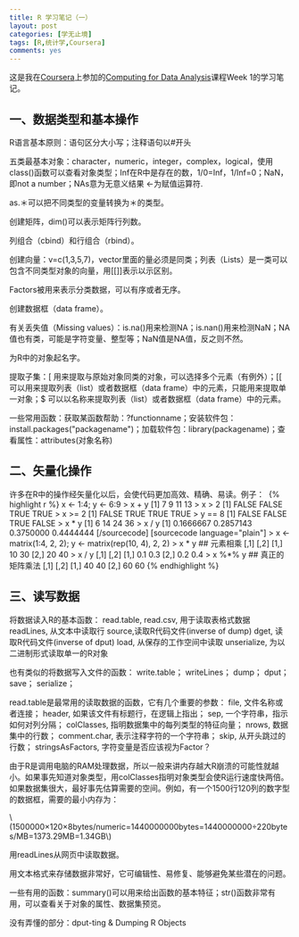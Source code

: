 ```yaml
---
title: R 学习笔记（一）
layout: post
categories: [学无止境]
tags: [R,统计学,Coursera]
comments: yes
---
```


这是我在[Coursera](https://www.coursera.org/)上参加的[Computing for Data Analysis](https://www.coursera.org/course/compdata)课程Week 1的学习笔记。 

## 一、数据类型和基本操作

R语言基本原则：语句区分大小写；注释语句以#开头 

五类最基本对象：character，numeric，integer，complex，logical，使用class()函数可以查看对象类型；Inf在R中是存在的数，1/0=Inf，1/Inf=0；NaN，即not a number；NAs意为无意义结果 <-为赋值运算符.

as.＊可以把不同类型的变量转换为＊的类型。

创建矩阵，dim()可以表示矩阵行列数。

列组合（cbind）和行组合（rbind）。

创建向量：v=c(1,3,5,7)，vector里面的量必须是同类；列表（Lists）是一类可以包含不同类型对象的向量，用[[]]表示以示区别。 

Factors被用来表示分类数据，可以有序或者无序。

创建数据框（data frame）。
 
有关丢失值（Missing values）：is.na()用来检测NA；is.nan()用来检测NaN；NA值也有类，可能是字符变量、整型等；NaN值是NA值，反之则不然。

为R中的对象起名字。

提取子集：[ 用来提取与原始对象同类的对象，可以选择多个元素（有例外）；[[ 可以用来提取列表（list）或者数据框（data frame）中的元素，只能用来提取单一对象；$ 可以以名称来提取列表（list）或者数据框（data frame）中的元素。

一些常用函数：获取某函数帮助：?functionname；安装软件包：install.packages("packagename")；加载软件包：library(packagename)；查看属性：attributes(对象名称)​​ 

## ​二、矢量化操作

​许多在R中的操作经矢量化以后，会使代码更加高效、精确、易读。例子： 
​
​{% highlight r %}
x <\- 1:4; y <\- 6:9 > x + y [1] 7 9 11 13 > x > 2 [1] FALSE FALSE TRUE TRUE > x >= 2 [1] FALSE TRUE TRUE TRUE > y == 8 [1] FALSE FALSE TRUE FALSE > x * y [1] 6 14 24 36 > x / y [1] 0.1666667 0.2857143 0.3750000 0.4444444​​ [/sourcecode] [sourcecode language="plain"]​​ ​​> x <\- matrix(1:4, 2, 2); y <\- matrix(rep(10, 4), 2, 2) > x * y ## 元素相乘 [,1] [,2] [1,] 10 30 [2,] 20 40 > x / y [,1] [,2] [1,] 0.1 0.3 [2,] 0.2 0.4 > x %*% y ## 真正的矩阵乘法 [,1] [,2] [1,] 40 40 [2,] 60 60​​ 
{% endhighlight %}  

## 三、读写数据

将数据读入R的基本函数：
read.table, read.csv, 用于读取表格式数据
readLines, 从文本中读取行
source,读取R代码文件(inverse of dump)
dget, 读取R代码文件(inverse of dput)
load, 从保存的工作空间中读取
unserialize, 为以二进制形式读取单一的R对象

也有类似的将数据写入文件的函数：
write.table；
writeLines；
dump；
dput；
save；
serialize；

read.table是最常用的读取数据的函数，它有几个重要的参数：
file, 文件名称或者连接；
header, 如果该文件有标题行，在逻辑上指出；
sep, 一个字符串，指示如何对列分隔；
colClasses, 指明数据集中的每列类型的特征向量；
nrows, 数据集中的行数；
comment.char, 表示注释字符的一个字符串；
skip, 从开头跳过的行数；
stringsAsFactors, 字符变量是否应该视为Factor？

由于R是调用电脑的RAM处理数据，所以一般来讲内存越大R崩溃的可能性就越小。如果事先知道对象类型，用colClasses指明对象类型会使R运行速度快两倍。如果数据集很大，最好事先估算需要的空间。例如，有一个1500行120列的数字型的数据框，需要的最小内存为：

\\(1500000×120×8bytes/numeric=1440000000bytes=1440000000÷220bytes/MB=1373.29MB=1.34GB\\)

用readLines从网页中读取数据。


​​用文本格式来存储数据非常好，它可编辑性、易修复、能够避免某些潜在的问题。

一些有用的函数：summary()可以用来给出函数的基本特征；str()函数非常有用，可以查看关于对象的属性、数据集预览。

没有弄懂的部分：dput-ting & Dumping R Objects